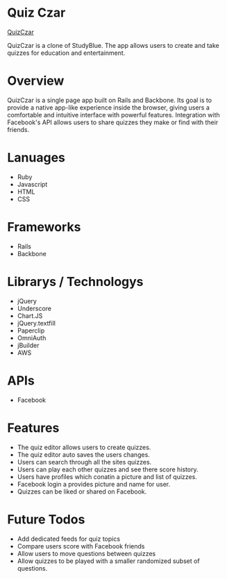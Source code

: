 # Quiz Czar

[QuizCzar][link]

[link]: http://quizczar.io

QuizCzar is a clone of StudyBlue. The app allows users to create  and take quizzes for education and entertainment.

# Overview
QuizCzar is a single page app built on Rails and Backbone. Its goal is to provide a native app-like experience inside the browser, giving users a comfortable and intuitive interface with  powerful features. Integration with Facebook's API allows users to share quizzes they make or find with their friends.

# Lanuages

* Ruby
* Javascript
* HTML
* CSS

# Frameworks

* Rails
* Backbone

# Librarys / Technologys

* jQuery
* Underscore
* Chart.JS
* jQuery.textfill
* Paperclip
* OmniAuth
* jBuilder
* AWS


# APIs

* Facebook

# Features

* The quiz editor allows users to create quizzes.
* The quiz editor auto saves the users changes.
* Users can search through all the sites quizzes.
* Users can play each other quizzes and see there score history.
* Users have profiles which conatin a picture and list of quizzes.
* Facebook login a provides picture and name for user.
* Quizzes can be liked or shared on Facebook.

# Future Todos

* Add dedicated feeds for quiz topics
* Compare users score with Facebook friends
* Allow users to move questions between quizzes
* Allow quizzes to be played with a smaller randomized  subset of questions.
